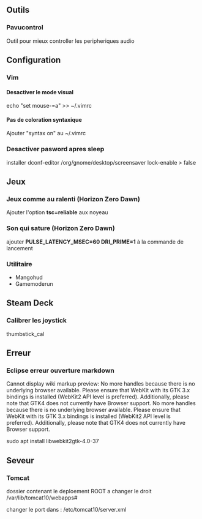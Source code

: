 ## Outils
### Pavucontrol
Outil pour mieux controller les peripheriques audio

## Configuration
### Vim
#### Desactiver le mode visual
echo "set mouse-=a" >> ~/.vimrc

#### Pas de coloration syntaxique
Ajouter "syntax on" au ~/.vimrc

### Desactiver pasword apres sleep
installer dconf-editor
/org/gnome/desktop/screensaver lock-enable > false

## Jeux
### Jeux comme au ralenti (Horizon Zero Dawn)
Ajouter l'option **tsc=reliable** aux noyeau

### Son qui sature (Horizon Zero Dawn)
ajouter **PULSE_LATENCY_MSEC=60 DRI_PRIME=1** à la commande de lancement

### Utilitaire
- Mangohud
- Gamemoderun

## Steam Deck
### Calibrer les joystick
thumbstick_cal

## Erreur
### Eclipse erreur ouverture markdown
Cannot display wiki markup preview: No more handles because there is no underlying browser available. Please ensure that WebKit with its GTK 3.x bindings is installed (WebKit2 API level is preferred). Additionally, please note that GTK4 does not currently have Browser support.  No more handles because there is no underlying browser available. Please ensure that WebKit with its GTK 3.x bindings is installed (WebKit2 API level is preferred). Additionally, please note that GTK4 does not currently have Browser support.

sudo apt install libwebkit2gtk-4.0-37

## Seveur
### Tomcat
dossier contenant le deploement ROOT a changer le droit
/var/lib/tomcat10/webapps#

changer le port dans : /etc/tomcat10/server.xml
